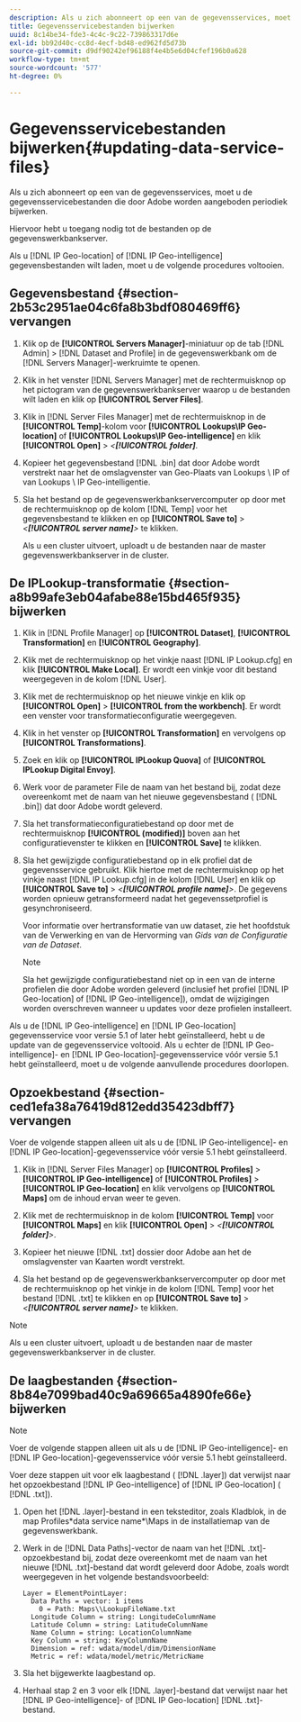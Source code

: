 ```yaml
---
description: Als u zich abonneert op een van de gegevensservices, moet u de gegevensservicebestanden die door Adobe worden aangeboden periodiek bijwerken.
title: Gegevensservicebestanden bijwerken
uuid: 8c14be34-fde3-4c4c-9c22-739863317d6e
exl-id: bb92d40c-cc8d-4ecf-bd48-ed962fd5d73b
source-git-commit: d9df90242ef96188f4e4b5e6d04cfef196b0a628
workflow-type: tm+mt
source-wordcount: '577'
ht-degree: 0%

---
```


# Gegevensservicebestanden bijwerken{#updating-data-service-files}

Als u zich abonneert op een van de gegevensservices, moet u de gegevensservicebestanden die door Adobe worden aangeboden periodiek bijwerken.

Hiervoor hebt u toegang nodig tot de bestanden op de gegevenswerkbankserver.

Als u [!DNL IP Geo-location] of [!DNL IP Geo-intelligence] gegevensbestanden wilt laden, moet u de volgende procedures voltooien.

## Gegevensbestand {#section-2b53c2951ae04c6fa8b3bdf080469ff6} vervangen

1. Klik op de **[!UICONTROL Servers Manager]**-miniatuur op de tab [!DNL Admin] > [!DNL Dataset and Profile] in de gegevenswerkbank om de [!DNL Servers Manager]-werkruimte te openen.

1. Klik in het venster [!DNL Servers Manager] met de rechtermuisknop op het pictogram van de gegevenswerkbankserver waarop u de bestanden wilt laden en klik op **[!UICONTROL Server Files]**.

1. Klik in [!DNL Server Files Manager] met de rechtermuisknop in de **[!UICONTROL Temp]**-kolom voor **[!UICONTROL Lookups\IP Geo-location]** of **[!UICONTROL Lookups\IP Geo-intelligence]** en klik **[!UICONTROL Open]** > *&lt;**[!UICONTROL folder]***.

1. Kopieer het gegevensbestand [!DNL .bin] dat door Adobe wordt verstrekt naar het de omslagvenster van Geo-Plaats van Lookups \ IP of van Lookups \ IP Geo-intelligentie.
1. Sla het bestand op de gegevenswerkbankservercomputer op door met de rechtermuisknop op de kolom [!DNL Temp] voor het gegevensbestand te klikken en op **[!UICONTROL Save to]** > *&lt;**[!UICONTROL server name]**>* te klikken.

   Als u een cluster uitvoert, uploadt u de bestanden naar de master gegevenswerkbankserver in de cluster.

## De IPLookup-transformatie {#section-a8b99afe3eb04afabe88e15bd465f935} bijwerken

1. Klik in [!DNL Profile Manager] op **[!UICONTROL Dataset]**, **[!UICONTROL Transformation]** en **[!UICONTROL Geography]**.

1. Klik met de rechtermuisknop op het vinkje naast [!DNL IP Lookup.cfg] en klik **[!UICONTROL Make Local]**. Er wordt een vinkje voor dit bestand weergegeven in de kolom [!DNL User].

1. Klik met de rechtermuisknop op het nieuwe vinkje en klik op **[!UICONTROL Open]** > **[!UICONTROL from the workbench]**. Er wordt een venster voor transformatieconfiguratie weergegeven.

1. Klik in het venster op **[!UICONTROL Transformation]** en vervolgens op **[!UICONTROL Transformations]**.

1. Zoek en klik op **[!UICONTROL IPLookup Quova]** of **[!UICONTROL IPLookup Digital Envoy]**.

1. Werk voor de parameter File de naam van het bestand bij, zodat deze overeenkomt met de naam van het nieuwe gegevensbestand ( [!DNL .bin]) dat door Adobe wordt geleverd.
1. Sla het transformatieconfiguratiebestand op door met de rechtermuisknop **[!UICONTROL (modified)]** boven aan het configuratievenster te klikken en **[!UICONTROL Save]** te klikken.

1. Sla het gewijzigde configuratiebestand op in elk profiel dat de gegevensservice gebruikt. Klik hiertoe met de rechtermuisknop op het vinkje naast [!DNL IP Lookup.cfg] in de kolom [!DNL User] en klik op **[!UICONTROL Save to]** > *&lt;**[!UICONTROL profile name]**>*. De gegevens worden opnieuw getransformeerd nadat het gegevenssetprofiel is gesynchroniseerd.

   Voor informatie over hertransformatie van uw dataset, zie het hoofdstuk van de Verwerking en van de Hervorming van *Gids van de Configuratie van de Dataset*.

   >[!NOTE]
   >
   >Sla het gewijzigde configuratiebestand niet op in een van de interne profielen die door Adobe worden geleverd (inclusief het profiel [!DNL IP Geo-location] of [!DNL IP Geo-intelligence]), omdat de wijzigingen worden overschreven wanneer u updates voor deze profielen installeert.

Als u de [!DNL IP Geo-intelligence] en [!DNL IP Geo-location] gegevensservice voor versie 5.1 of later hebt geïnstalleerd, hebt u de update van de gegevensservice voltooid. Als u echter de [!DNL IP Geo-intelligence]- en [!DNL IP Geo-location]-gegevensservice vóór versie 5.1 hebt geïnstalleerd, moet u de volgende aanvullende procedures doorlopen.

## Opzoekbestand {#section-ced1efa38a76419d812edd35423dbff7} vervangen

Voer de volgende stappen alleen uit als u de [!DNL IP Geo-intelligence]- en [!DNL IP Geo-location]-gegevensservice vóór versie 5.1 hebt geïnstalleerd.

1. Klik in [!DNL Server Files Manager] op **[!UICONTROL Profiles]** > **[!UICONTROL IP Geo-intelligence]** of **[!UICONTROL Profiles]** > **[!UICONTROL IP Geo-location]** en klik vervolgens op **[!UICONTROL Maps]** om de inhoud ervan weer te geven.

1. Klik met de rechtermuisknop in de kolom **[!UICONTROL Temp]** voor **[!UICONTROL Maps]** en klik **[!UICONTROL Open]** > *&lt;**[!UICONTROL folder]**>*.

1. Kopieer het nieuwe [!DNL .txt] dossier door Adobe aan het de omslagvenster van Kaarten wordt verstrekt.
1. Sla het bestand op de gegevenswerkbankservercomputer op door met de rechtermuisknop op het vinkje in de kolom [!DNL Temp] voor het bestand [!DNL .txt] te klikken en op **[!UICONTROL Save to]** > *&lt;**[!UICONTROL server name]**>* te klikken.

>[!NOTE]
>
>Als u een cluster uitvoert, uploadt u de bestanden naar de master gegevenswerkbankserver in de cluster.

## De laagbestanden {#section-8b84e7099bad40c9a69665a4890fe66e} bijwerken

>[!NOTE]
>
>Voer de volgende stappen alleen uit als u de [!DNL IP Geo-intelligence]- en [!DNL IP Geo-location]-gegevensservice vóór versie 5.1 hebt geïnstalleerd.

Voer deze stappen uit voor elk laagbestand ( [!DNL .layer]) dat verwijst naar het opzoekbestand [!DNL IP Geo-intelligence] of [!DNL IP Geo-location] ( [!DNL .txt]).

1. Open het [!DNL .layer]-bestand in een teksteditor, zoals Kladblok, in de map Profiles\*data service name*\Maps in de installatiemap van de gegevenswerkbank.

1. Werk in de [!DNL Data Paths]-vector de naam van het [!DNL .txt]-opzoekbestand bij, zodat deze overeenkomt met de naam van het nieuwe [!DNL .txt]-bestand dat wordt geleverd door Adobe, zoals wordt weergegeven in het volgende bestandsvoorbeeld:

   ```
   Layer = ElementPointLayer:
     Data Paths = vector: 1 items
       0 = Path: Maps\\LookupFileName.txt
     Longitude Column = string: LongitudeColumnName
     Latitude Column = string: LatitudeColumnName
     Name Column = string: LocationColumnName
     Key Column = string: KeyColumnName
     Dimension = ref: wdata/model/dim/DimensionName
     Metric = ref: wdata/model/metric/MetricName
   ```

1. Sla het bijgewerkte laagbestand op.
1. Herhaal stap 2 en 3 voor elk [!DNL .layer]-bestand dat verwijst naar het [!DNL IP Geo-intelligence]- of [!DNL IP Geo-location] [!DNL .txt]-bestand.
